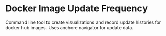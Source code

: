 # Docker Image Update Frequency
Command line tool to create visualizations and record update histories for docker hub images. Uses anchore navigator for update data. 
